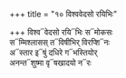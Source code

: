 +++
title = "१० विश्ववेदसो रयिभिः"

+++
विश्व᳓वेदसो रयि᳓भिः स᳓मोकसः  
स᳓म्मिश्लासस् त᳓विषीभिर् विरप्शि᳓नः  
अ᳓स्तार इ᳓षुं दधिरे ग᳓भस्तियोर्  
अनन्त᳓शुष्मा वृ᳓षखादयो न᳓रः